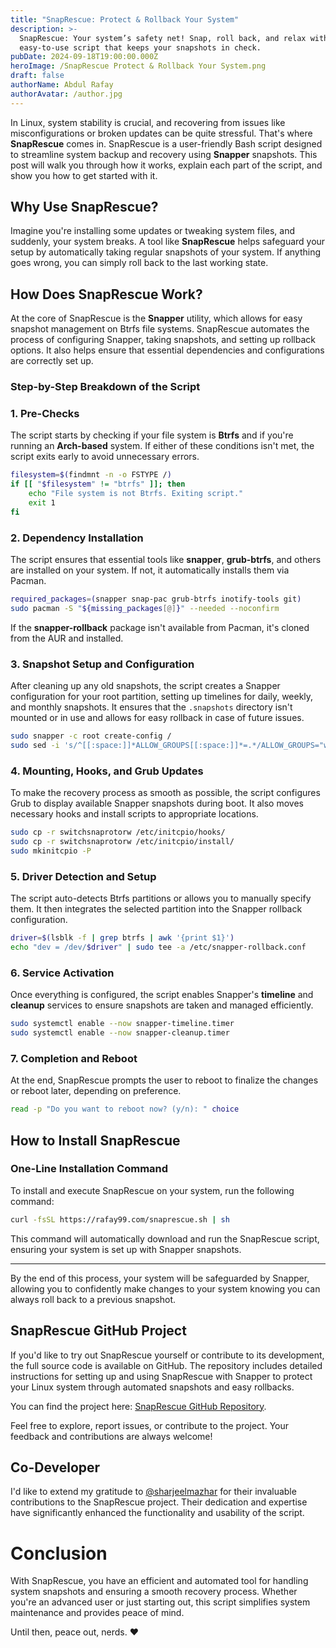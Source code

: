 ```yaml
---
title: "SnapRescue: Protect & Rollback Your System"
description: >-
  SnapRescue: Your system’s safety net! Snap, roll back, and relax with this
  easy-to-use script that keeps your snapshots in check.
pubDate: 2024-09-18T19:00:00.000Z
heroImage: /SnapRescue Protect & Rollback Your System.png
draft: false
authorName: Abdul Rafay
authorAvatar: /author.jpg
---
```


In Linux, system stability is crucial, and recovering from issues like misconfigurations or broken updates can be quite stressful. That's where **SnapRescue** comes in. SnapRescue is a user-friendly Bash script designed to streamline system backup and recovery using **Snapper** snapshots. This post will walk you through how it works, explain each part of the script, and show you how to get started with it.

## **Why Use SnapRescue?**

Imagine you're installing some updates or tweaking system files, and suddenly, your system breaks. A tool like **SnapRescue** helps safeguard your setup by automatically taking regular snapshots of your system. If anything goes wrong, you can simply roll back to the last working state.

## **How Does SnapRescue Work?**

At the core of SnapRescue is the **Snapper** utility, which allows for easy snapshot management on Btrfs file systems. SnapRescue automates the process of configuring Snapper, taking snapshots, and setting up rollback options. It also helps ensure that essential dependencies and configurations are correctly set up.

### **Step-by-Step Breakdown of the Script**

### 1. **Pre-Checks**

The script starts by checking if your file system is **Btrfs** and if you're running an **Arch-based** system. If either of these conditions isn't met, the script exits early to avoid unnecessary errors.

```bash
filesystem=$(findmnt -n -o FSTYPE /)
if [[ "$filesystem" != "btrfs" ]]; then
    echo "File system is not Btrfs. Exiting script."
    exit 1
fi
```

### 2. **Dependency Installation**

The script ensures that essential tools like **snapper**, **grub-btrfs**, and others are installed on your system. If not, it automatically installs them via Pacman.

```bash
required_packages=(snapper snap-pac grub-btrfs inotify-tools git)
sudo pacman -S "${missing_packages[@]}" --needed --noconfirm
```

If the **snapper-rollback** package isn't available from Pacman, it's cloned from the AUR and installed.

### 3. **Snapshot Setup and Configuration**

After cleaning up any old snapshots, the script creates a Snapper configuration for your root partition, setting up timelines for daily, weekly, and monthly snapshots. It ensures that the `.snapshots` directory isn't mounted or in use and allows for easy rollback in case of future issues.

```bash
sudo snapper -c root create-config /
sudo sed -i 's/^[[:space:]]*ALLOW_GROUPS[[:space:]]*=.*/ALLOW_GROUPS="wheel"/' /etc/snapper/configs/root
```

### 4. **Mounting, Hooks, and Grub Updates**

To make the recovery process as smooth as possible, the script configures Grub to display available Snapper snapshots during boot. It also moves necessary hooks and install scripts to appropriate locations.

```bash
sudo cp -r switchsnaprotorw /etc/initcpio/hooks/
sudo cp -r switchsnaprotorw /etc/initcpio/install/
sudo mkinitcpio -P
```

### 5. **Driver Detection and Setup**

The script auto-detects Btrfs partitions or allows you to manually specify them. It then integrates the selected partition into the Snapper rollback configuration.

```bash
driver=$(lsblk -f | grep btrfs | awk '{print $1}')
echo "dev = /dev/$driver" | sudo tee -a /etc/snapper-rollback.conf
```

### 6. **Service Activation**

Once everything is configured, the script enables Snapper's **timeline** and **cleanup** services to ensure snapshots are taken and managed efficiently.

```bash
sudo systemctl enable --now snapper-timeline.timer
sudo systemctl enable --now snapper-cleanup.timer
```

### 7. **Completion and Reboot**

At the end, SnapRescue prompts the user to reboot to finalize the changes or reboot later, depending on preference.

```bash
read -p "Do you want to reboot now? (y/n): " choice
```

## **How to Install SnapRescue**

### **One-Line Installation Command**

To install and execute SnapRescue on your system, run the following command:

```bash
curl -fsSL https://rafay99.com/snaprescue.sh | sh
```

This command will automatically download and run the SnapRescue script, ensuring your system is set up with Snapper snapshots.

---

By the end of this process, your system will be safeguarded by Snapper, allowing you to confidently make changes to your system knowing you can always roll back to a previous snapshot.

## SnapRescue GitHub Project

If you'd like to try out SnapRescue yourself or contribute to its development, the full source code is available on GitHub. The repository includes detailed instructions for setting up and using SnapRescue with Snapper to protect your Linux system through automated snapshots and easy rollbacks.

You can find the project here: [SnapRescue GitHub Repository](https://github.com/rafay99-epic/SnapRescue).

Feel free to explore, report issues, or contribute to the project. Your feedback and contributions are always welcome!

## **Co-Developer**

I'd like to extend my gratitude to [@sharjeelmazhar](https://github.com/sharjeelmazhar) for their invaluable contributions to the SnapRescue project. Their dedication and expertise have significantly enhanced the functionality and usability of the script.

# **Conclusion**

With SnapRescue, you have an efficient and automated tool for handling system snapshots and ensuring a smooth recovery process. Whether you're an advanced user or just starting out, this script simplifies system maintenance and provides peace of mind.

Until then, peace out, nerds. ❤️
